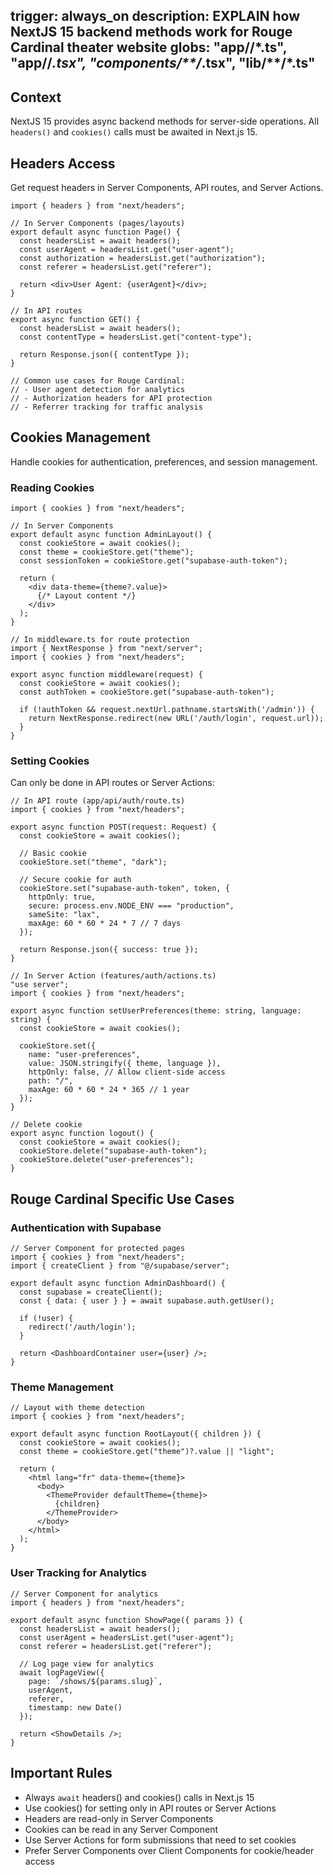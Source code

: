 trigger: always_on
description: EXPLAIN how NextJS 15 backend methods work for Rouge Cardinal theater website
globs: "app/**/*.ts", "app/**/*.tsx", "components/**/*.tsx", "lib/**/*.ts"
---

## Context
NextJS 15 provides async backend methods for server-side operations. All `headers()` and `cookies()` calls must be awaited in Next.js 15.

## Headers Access
Get request headers in Server Components, API routes, and Server Actions.

```tsx
import { headers } from "next/headers";

// In Server Components (pages/layouts)
export default async function Page() {
  const headersList = await headers();
  const userAgent = headersList.get("user-agent");
  const authorization = headersList.get("authorization");
  const referer = headersList.get("referer");
  
  return <div>User Agent: {userAgent}</div>;
}

// In API routes
export async function GET() {
  const headersList = await headers();
  const contentType = headersList.get("content-type");
  
  return Response.json({ contentType });
}

// Common use cases for Rouge Cardinal:
// - User agent detection for analytics
// - Authorization headers for API protection
// - Referrer tracking for traffic analysis
```

## Cookies Management
Handle cookies for authentication, preferences, and session management.

### Reading Cookies
```tsx
import { cookies } from "next/headers";

// In Server Components
export default async function AdminLayout() {
  const cookieStore = await cookies();
  const theme = cookieStore.get("theme");
  const sessionToken = cookieStore.get("supabase-auth-token");
  
  return (
    <div data-theme={theme?.value}>
      {/* Layout content */}
    </div>
  );
}

// In middleware.ts for route protection
import { NextResponse } from "next/server";
import { cookies } from "next/headers";

export async function middleware(request) {
  const cookieStore = await cookies();
  const authToken = cookieStore.get("supabase-auth-token");
  
  if (!authToken && request.nextUrl.pathname.startsWith('/admin')) {
    return NextResponse.redirect(new URL('/auth/login', request.url));
  }
}
```

### Setting Cookies
Can only be done in API routes or Server Actions:

```tsx
// In API route (app/api/auth/route.ts)
import { cookies } from "next/headers";

export async function POST(request: Request) {
  const cookieStore = await cookies();
  
  // Basic cookie
  cookieStore.set("theme", "dark");
  
  // Secure cookie for auth
  cookieStore.set("supabase-auth-token", token, {
    httpOnly: true,
    secure: process.env.NODE_ENV === "production",
    sameSite: "lax",
    maxAge: 60 * 60 * 24 * 7 // 7 days
  });
  
  return Response.json({ success: true });
}

// In Server Action (features/auth/actions.ts)
"use server";
import { cookies } from "next/headers";

export async function setUserPreferences(theme: string, language: string) {
  const cookieStore = await cookies();
  
  cookieStore.set({
    name: "user-preferences",
    value: JSON.stringify({ theme, language }),
    httpOnly: false, // Allow client-side access
    path: "/",
    maxAge: 60 * 60 * 24 * 365 // 1 year
  });
}

// Delete cookie
export async function logout() {
  const cookieStore = await cookies();
  cookieStore.delete("supabase-auth-token");
  cookieStore.delete("user-preferences");
}
```

## Rouge Cardinal Specific Use Cases

### Authentication with Supabase
```tsx
// Server Component for protected pages
import { cookies } from "next/headers";
import { createClient } from "@/supabase/server";

export default async function AdminDashboard() {
  const supabase = createClient();
  const { data: { user } } = await supabase.auth.getUser();
  
  if (!user) {
    redirect('/auth/login');
  }
  
  return <DashboardContainer user={user} />;
}
```

### Theme Management
```tsx
// Layout with theme detection
import { cookies } from "next/headers";

export default async function RootLayout({ children }) {
  const cookieStore = await cookies();
  const theme = cookieStore.get("theme")?.value || "light";
  
  return (
    <html lang="fr" data-theme={theme}>
      <body>
        <ThemeProvider defaultTheme={theme}>
          {children}
        </ThemeProvider>
      </body>
    </html>
  );
}
```

### User Tracking for Analytics
```tsx
// Server Component for analytics
import { headers } from "next/headers";

export default async function ShowPage({ params }) {
  const headersList = await headers();
  const userAgent = headersList.get("user-agent");
  const referer = headersList.get("referer");
  
  // Log page view for analytics
  await logPageView({
    page: `/shows/${params.slug}`,
    userAgent,
    referer,
    timestamp: new Date()
  });
  
  return <ShowDetails />;
}
```

## Important Rules
- Always `await` headers() and cookies() calls in Next.js 15
- Use cookies() for setting only in API routes or Server Actions
- Headers are read-only in Server Components
- Cookies can be read in any Server Component
- Use Server Actions for form submissions that need to set cookies
- Prefer Server Components over Client Components for cookie/header access
